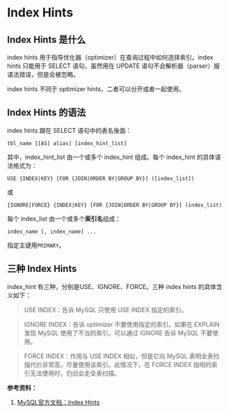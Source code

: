 # Index Hints

## Index Hints 是什么
index hints 用于指导优化器（optimizer）在查询过程中如何选择索引。index hints 只能用于 SELECT 语句，虽然用在 UPDATE 语句不会解析器（parser）报语法错误，但是会被忽略。

index hints 不同于 optimizer hints，二者可以分开或者一起使用。

## Index Hints 的语法
index hints 跟在 SELECT 语句中的表名後面：
```
tbl_name [[AS] alias] [index_hint_list]
```
其中，index_hint_list 由一个或多个 index_hint 组成。每个 index_hint 的具体语法格式为：
```
USE {INDEX|KEY} [FOR {JOIN|ORDER BY|GROUP BY}] ([index_list])
```
或
```
{IGNORE|FORCE} {INDEX|KEY} [FOR {JOIN|ORDER BY|GROUP BY}] (index_list)
```
每个 index_list 由一个或多个**索引名**组成：
```
index_name [, index_name] ...
```
指定主键用`PRIMARY`。

## 三种 Index Hints
index_hint 有三种，分别是USE、IGNORE、FORCE。三种 index hints 的具体含义如下：
> USE INDEX：告诉 MySQL 只使用 USE INDEX 指定的索引。

> IGNORE INDEX：告诉 optimizer 不要使用指定的索引。如果在 EXPLAIN 发现 MySQL 使用了不当的索引，可以通过 IGNORE 告诉 MySQL 不要使用。

> FORCE INDEX：作用与 USE INDEX 相似，但是它向 MySQL 表明全表扫描代价非常高，尽量使用该索引。此情况下，在 FORCE INDEX 指明的索引无法使用时，仍旧会走全表扫描。



**参考资料：**
1. [MySQL官方文档：Index Hints](https://dev.mysql.com/doc/refman/8.0/en/index-hints.html)

